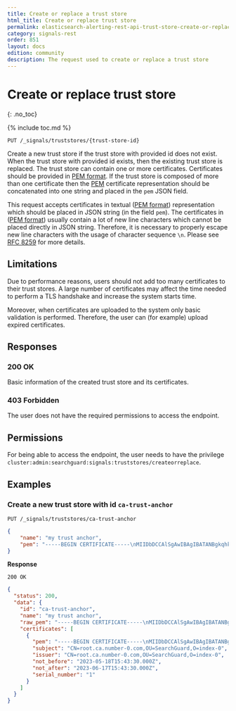 ```yaml
---
title: Create or replace a trust store
html_title: Create or replace trust store
permalink: elasticsearch-alerting-rest-api-trust-store-create-or-replace
category: signals-rest
order: 851
layout: docs
edition: community
description: The request used to create or replace a trust store
---
```


<!--- Copyright 2023 floragunn GmbH -->

# Create or replace trust store
{: .no_toc}

{% include toc.md %}


```
PUT /_signals/truststores/{trust-store-id}
```

Create a new trust store if the trust store with provided id does not exist. When the trust store with provided id exists, then the existing
trust store is replaced. The trust store can contain one or more certificates. Certificates should be provided in
[PEM format](https://www.rfc-editor.org/rfc/rfc7468). If the trust store is composed of more than one certificate then the 
[PEM](https://www.rfc-editor.org/rfc/rfc7468) certificate representation should be concatenated into one string and placed in the `pem` 
JSON field.

This request accepts certificates in textual ([PEM format](https://www.rfc-editor.org/rfc/rfc7468)) representation which should be placed
in JSON string (in the field `pem`). The certificates in ([PEM format](https://www.rfc-editor.org/rfc/rfc7468)) usually contain a lot of new
line characters which cannot be placed directly in JSON string. Therefore, it is necessary to properly escape new line characters with the usage of
character sequence `\n`. Please see [RFC 8259](https://www.rfc-editor.org/rfc/rfc8259) for more details.

## Limitations

Due to performance reasons, users should not add too many certificates to their trust stores. A large number of certificates may affect 
the time needed to perform a TLS handshake and increase the system starts time.

Moreover, when certificates are uploaded to the system only basic validation is performed. Therefore, the user can (for example) upload
expired certificates.

## Responses

### 200 OK

Basic information of the created trust store and its certificates.

### 403 Forbidden

The user does not have the required permissions to access the endpoint.

## Permissions

For being able to access the endpoint, the user needs to have the privilege `cluster:admin:searchguard:signals:truststores/createorreplace`.

## Examples

### Create a new trust store with id `ca-trust-anchor`

```
PUT /_signals/truststores/ca-trust-anchor
```
```json
{
	"name": "my trust anchor",
	"pem": "-----BEGIN CERTIFICATE-----\nMIIDbDCCAlSgAwIBAgIBATANBgkqhkiG9w0BAQsFADBHMRAwDgYDVQQKDAdpbmRl\neC0wMRQwEgYDVQQLDAtTZWFyY2hHdWFyZDEdMBsGA1UEAwwUcm9vdC5jYS5udW1i\nZXItMC5jb20wHhcNMjMwNTE4MTU0MzMwWhcNMjMwNjE3MTU0MzMwWjBHMRAwDgYD\nVQQKDAdpbmRleC0wMRQwEgYDVQQLDAtTZWFyY2hHdWFyZDEdMBsGA1UEAwwUcm9v\ndC5jYS5udW1iZXItMC5jb20wggEiMA0GCSqGSIb3DQEBAQUAA4IBDwAwggEKAoIB\nAQDL0mJkBHydlHIYIfZbP05RvH/31J4S7Dlkw0hCZP8qsF9JWC9voeoLdxDm7XS1\nEQ/osotUD6C6JvQC8CUp659PMFJkvRbouoUMm4fy0t6W5Td2OejBZ5/JAsRogUw1\nZDBsUY4VzzG3YcZGO9D13/EGM+fDqGVLrd9KQU89EBz4ZTh9D5DwxdH//eKDWc3O\nLtJDd/0SQwq2QuQ6RMQo8UaFIcGtl4tpoukDPzwT0s+jNgHcNaJQcHCsf5qb5yfT\n6Vwd1n8mEyd7o7wErQpqQTYQSL6Zl5rVENggvLBZ+IoBPAdKnXLqVxGRS+8yfQbr\nr6ds0Ic0msEXOgf6Ma6Ax3ebAgMBAAGjYzBhMA8GA1UdEwEB/wQFMAMBAf8wHwYD\nVR0jBBgwFoAUZLIuPFJPTyMZCxSglaea/myWYJ8wHQYDVR0OBBYEFGSyLjxST08j\nGQsUoJWnmv5slmCfMA4GA1UdDwEB/wQEAwIBhjANBgkqhkiG9w0BAQsFAAOCAQEA\nSZ01KvwkwxjNf1azrBWAfVgUU78DsSzF3C732ABwpTfagypxVNCHxgKB2UUWTl3T\nV6N6noDcVr3F5s/uwNpqlWdvHdohnnP1L8kt7ffWVAKfrRq3HAZsZGL31wQVNL+Z\nxx1xeB3Y3Q3ual+D20VivPg9QH4EfJiRwAUD4DooW0EQtwbRqYxb+vM4EcdvSvZH\nWnJ/HIGRjCrp77+JiaNOK+BfOgZb1af3+fit7nJZGmbAchk4CivS/FVDMTPUwQnG\nFvYSkmIJr/LNMNLRrV1zPO5VKlNUB7IU40zyIsf4CwYoefPiF7Xy9HyCzL5v5Q9A\njyS2KwH21/DFtX582wsDOQ==\n-----END CERTIFICATE-----"
}
```

**Response**

```
200 OK
```

```json
{
  "status": 200,
  "data": {
    "id": "ca-trust-anchor",
    "name": "my trust anchor",
    "raw_pem": "-----BEGIN CERTIFICATE-----\nMIIDbDCCAlSgAwIBAgIBATANBgkqhkiG9w0BAQsFADBHMRAwDgYDVQQKDAdpbmRl\neC0wMRQwEgYDVQQLDAtTZWFyY2hHdWFyZDEdMBsGA1UEAwwUcm9vdC5jYS5udW1i\nZXItMC5jb20wHhcNMjMwNTE4MTU0MzMwWhcNMjMwNjE3MTU0MzMwWjBHMRAwDgYD\nVQQKDAdpbmRleC0wMRQwEgYDVQQLDAtTZWFyY2hHdWFyZDEdMBsGA1UEAwwUcm9v\ndC5jYS5udW1iZXItMC5jb20wggEiMA0GCSqGSIb3DQEBAQUAA4IBDwAwggEKAoIB\nAQDL0mJkBHydlHIYIfZbP05RvH/31J4S7Dlkw0hCZP8qsF9JWC9voeoLdxDm7XS1\nEQ/osotUD6C6JvQC8CUp659PMFJkvRbouoUMm4fy0t6W5Td2OejBZ5/JAsRogUw1\nZDBsUY4VzzG3YcZGO9D13/EGM+fDqGVLrd9KQU89EBz4ZTh9D5DwxdH//eKDWc3O\nLtJDd/0SQwq2QuQ6RMQo8UaFIcGtl4tpoukDPzwT0s+jNgHcNaJQcHCsf5qb5yfT\n6Vwd1n8mEyd7o7wErQpqQTYQSL6Zl5rVENggvLBZ+IoBPAdKnXLqVxGRS+8yfQbr\nr6ds0Ic0msEXOgf6Ma6Ax3ebAgMBAAGjYzBhMA8GA1UdEwEB/wQFMAMBAf8wHwYD\nVR0jBBgwFoAUZLIuPFJPTyMZCxSglaea/myWYJ8wHQYDVR0OBBYEFGSyLjxST08j\nGQsUoJWnmv5slmCfMA4GA1UdDwEB/wQEAwIBhjANBgkqhkiG9w0BAQsFAAOCAQEA\nSZ01KvwkwxjNf1azrBWAfVgUU78DsSzF3C732ABwpTfagypxVNCHxgKB2UUWTl3T\nV6N6noDcVr3F5s/uwNpqlWdvHdohnnP1L8kt7ffWVAKfrRq3HAZsZGL31wQVNL+Z\nxx1xeB3Y3Q3ual+D20VivPg9QH4EfJiRwAUD4DooW0EQtwbRqYxb+vM4EcdvSvZH\nWnJ/HIGRjCrp77+JiaNOK+BfOgZb1af3+fit7nJZGmbAchk4CivS/FVDMTPUwQnG\nFvYSkmIJr/LNMNLRrV1zPO5VKlNUB7IU40zyIsf4CwYoefPiF7Xy9HyCzL5v5Q9A\njyS2KwH21/DFtX582wsDOQ==\n-----END CERTIFICATE-----",
    "certificates": [
      {
        "pem": "-----BEGIN CERTIFICATE-----\nMIIDbDCCAlSgAwIBAgIBATANBgkqhkiG9w0BAQsFADBHMRAwDgYDVQQKDAdpbmRl\neC0wMRQwEgYDVQQLDAtTZWFyY2hHdWFyZDEdMBsGA1UEAwwUcm9vdC5jYS5udW1i\nZXItMC5jb20wHhcNMjMwNTE4MTU0MzMwWhcNMjMwNjE3MTU0MzMwWjBHMRAwDgYD\nVQQKDAdpbmRleC0wMRQwEgYDVQQLDAtTZWFyY2hHdWFyZDEdMBsGA1UEAwwUcm9v\ndC5jYS5udW1iZXItMC5jb20wggEiMA0GCSqGSIb3DQEBAQUAA4IBDwAwggEKAoIB\nAQDL0mJkBHydlHIYIfZbP05RvH/31J4S7Dlkw0hCZP8qsF9JWC9voeoLdxDm7XS1\nEQ/osotUD6C6JvQC8CUp659PMFJkvRbouoUMm4fy0t6W5Td2OejBZ5/JAsRogUw1\nZDBsUY4VzzG3YcZGO9D13/EGM+fDqGVLrd9KQU89EBz4ZTh9D5DwxdH//eKDWc3O\nLtJDd/0SQwq2QuQ6RMQo8UaFIcGtl4tpoukDPzwT0s+jNgHcNaJQcHCsf5qb5yfT\n6Vwd1n8mEyd7o7wErQpqQTYQSL6Zl5rVENggvLBZ+IoBPAdKnXLqVxGRS+8yfQbr\nr6ds0Ic0msEXOgf6Ma6Ax3ebAgMBAAGjYzBhMA8GA1UdEwEB/wQFMAMBAf8wHwYD\nVR0jBBgwFoAUZLIuPFJPTyMZCxSglaea/myWYJ8wHQYDVR0OBBYEFGSyLjxST08j\nGQsUoJWnmv5slmCfMA4GA1UdDwEB/wQEAwIBhjANBgkqhkiG9w0BAQsFAAOCAQEA\nSZ01KvwkwxjNf1azrBWAfVgUU78DsSzF3C732ABwpTfagypxVNCHxgKB2UUWTl3T\nV6N6noDcVr3F5s/uwNpqlWdvHdohnnP1L8kt7ffWVAKfrRq3HAZsZGL31wQVNL+Z\nxx1xeB3Y3Q3ual+D20VivPg9QH4EfJiRwAUD4DooW0EQtwbRqYxb+vM4EcdvSvZH\nWnJ/HIGRjCrp77+JiaNOK+BfOgZb1af3+fit7nJZGmbAchk4CivS/FVDMTPUwQnG\nFvYSkmIJr/LNMNLRrV1zPO5VKlNUB7IU40zyIsf4CwYoefPiF7Xy9HyCzL5v5Q9A\njyS2KwH21/DFtX582wsDOQ==\n-----END CERTIFICATE-----",
        "subject": "CN=root.ca.number-0.com,OU=SearchGuard,O=index-0",
        "issuer": "CN=root.ca.number-0.com,OU=SearchGuard,O=index-0",
        "not_before": "2023-05-18T15:43:30.000Z",
        "not_after": "2023-06-17T15:43:30.000Z",
        "serial_number": "1"
      }
    ]
  }
}
```
